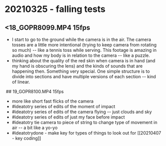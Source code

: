 # 20210325 - falling tests

## <18_GOPR8099.MP4 15fps
- I start to go to the ground while the camera is in the air. The camera tosses are a little more intentional (trying to keep camera from rotating so much) -- like a tennis toss while serving. This footage is amazing in audio and how my body is in relation to the camera -- like a puzzle.
- thinking about the quality of the red skin when camera is in hand (and my hand is obscuring the lens) and the kinds of sounds that are happening then. Something very special. One simple structure is to divide into sections and have multiple versions of each section -- kind of linear. 

 ## 19_GOPR8100.MP4 15fps
 
 - more like short fast flicks of the camera
 - #ideatotry series of edits of the moment of impact
 - #ideatotry series of edits of the camera flying -- just clouds and sky
 - #ideatotry series of edits of just my face before impact
 - #ideatotry tie camera to piece of string to change type of movement in air -- a bit like a yo-yo
 - #ideatotrydone - make key for types of things to look out for [[20210407 - key coding]]

